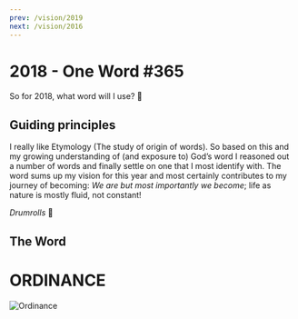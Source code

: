 ```yaml
---
prev: /vision/2019
next: /vision/2016
---
```


# 2018 - One Word #365

So for 2018, what word will I use? :thinking:

## Guiding principles

I really like Etymology (The study of origin of words). So based on this and my growing understanding of (and exposure to) God’s word I reasoned out a number of words and finally settle on one that I most identify with. The word sums up my vision for this year and most certainly contributes to my journey of becoming: _We are but most importantly we become_; life as nature is mostly fluid, not constant!

_Drumrolls_ :drum:

## The Word

# ORDINANCE

![Ordinance](../../.vuepress/public/images/2018.png)
